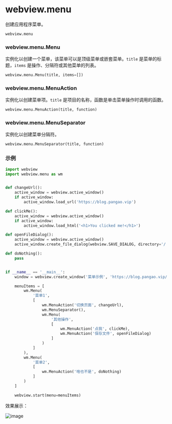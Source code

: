 # webview.menu

创建应用程序菜单。

```Python
webview.menu
```

### webview.menu.Menu

实例化以创建一个菜单，该菜单可以是顶级菜单或嵌套菜单。`title` 是菜单的标题，`items` 是操作、分隔符或其他菜单的列表。

```Python
webview.menu.Menu(title, items=[])
```

### webview.menu.MenuAction

实例化以创建菜单项。`title` 是项目的名称，函数是单击菜单操作时调用的函数。

```Python
webview.menu.MenuAction(title, function)
```

### webview.menu.MenuSeparator

实例化以创建菜单分隔符。

```Python
webview.menu.MenuSeparator(title, function)
```

### 示例

```Python
import webview
import webview.menu as wm


def changeUrl():
    active_window = webview.active_window()
    if active_window:
        active_window.load_url('https://blog.pangao.vip')

def clickMe():
    active_window = webview.active_window()
    if active_window:
        active_window.load_html('<h1>You clicked me!</h1>')

def openFileDialog():
    active_window = webview.active_window()
    active_window.create_file_dialog(webview.SAVE_DIALOG, directory='/', save_filename='test.file')

def doNothing():
    pass


if __name__ == '__main__':
    window = webview.create_window('菜单示例', 'https://blog.pangao.vip/docs-ppx/')

    menuItems = [
        wm.Menu(
            '菜单1',
            [
                wm.MenuAction('切换页面', changeUrl),
                wm.MenuSeparator(),
                wm.Menu(
                    '其他操作',
                    [
                        wm.MenuAction('点我', clickMe),
                        wm.MenuAction('保存文件', openFileDialog)
                    ]
                )
            ]
        ),
        wm.Menu(
            '菜单2',
            [
                wm.MenuAction('啥也不是', doNothing)
            ]
        )
    ]

    webview.start(menu=menuItems)

```

效果展示：

![image](https://pangao1990.gitee.io/vitepress/ppx/api-webview-menu-1.png)
